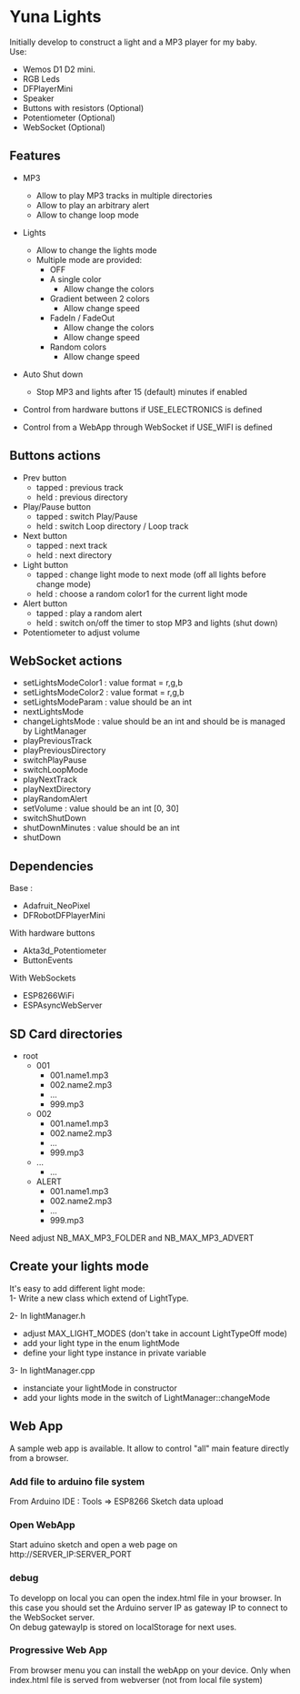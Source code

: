 # Yuna Lights

Initially develop to construct a light and a MP3 player for my baby.  
Use: 
- Wemos D1 D2 mini.
- RGB Leds
- DFPlayerMini
- Speaker
- Buttons with resistors (Optional)
- Potentiometer (Optional)
- WebSocket (Optional)  
## Features
- MP3
  - Allow to play MP3 tracks in multiple directories
  - Allow to play an arbitrary alert
  - Allow to change loop mode

- Lights
  - Allow to change the lights mode
  - Multiple mode are provided:
    - OFF
    - A single color
      - Allow change the colors
    - Gradient between 2 colors
      - Allow change speed
    - FadeIn / FadeOut
      - Allow change the colors
      - Allow change speed
    - Random colors
      - Allow change speed

- Auto Shut down
  - Stop MP3 and lights after 15 (default) minutes if enabled

- Control from hardware buttons if USE_ELECTRONICS is defined
- Control from a WebApp through WebSocket if USE_WIFI is defined 
 
## Buttons actions
- Prev button
  - tapped : previous track
  - held : previous directory
- Play/Pause button
  - tapped : switch Play/Pause
  - held : switch Loop directory / Loop track
- Next button
  - tapped : next track
  - held : next directory
- Light button
  - tapped : change light mode to next mode (off all lights before change mode)
  - held : choose a random color1 for the current light mode
- Alert button
  - tapped : play a random alert
  - held : switch on/off the timer to stop MP3 and lights (shut down)
- Potentiometer to adjust volume

## WebSocket actions
- setLightsModeColor1 : value format = r,g,b
- setLightsModeColor2 : value format = r,g,b
- setLightsModeParam : value should be an int
- nextLightsMode
- changeLightsMode : value should be an int and should be is managed by LightManager
- playPreviousTrack
- playPreviousDirectory
- switchPlayPause
- switchLoopMode
- playNextTrack
- playNextDirectory
- playRandomAlert
- setVolume : value should be an int [0, 30]
- switchShutDown
- shutDownMinutes : value should be an int
- shutDown
 
## Dependencies
Base :
- Adafruit_NeoPixel
- DFRobotDFPlayerMini

With hardware buttons
- Akta3d_Potentiometer
- ButtonEvents

With WebSockets
- ESP8266WiFi
- ESPAsyncWebServer

## SD Card directories
- root  
  - 001  
    - 001.name1.mp3
    - 002.name2.mp3
    - ...
    - 999.mp3 
  - 002
    - 001.name1.mp3
    - 002.name2.mp3
    - ...
    - 999.mp3 
  - ...
    - ...
  - ALERT
    - 001.name1.mp3
    - 002.name2.mp3  
    - ...  
    - 999.mp3  
     
Need adjust NB_MAX_MP3_FOLDER and NB_MAX_MP3_ADVERT  

## Create your lights mode
It's easy to add different light mode:  
1- Write a new class which extend of LightType.  

2- In lightManager.h  

 - adjust MAX_LIGHT_MODES (don't take in account LightTypeOff mode)
 - add your light type in the enum lightMode
 - define your light type instance in private variable
 
3- In lightManager.cpp  
 - instanciate your lightMode in constructor
 - add your lights mode in the switch of LightManager::changeMode

## Web App
A sample web app is available. It allow to control "all" main feature directly from a browser. 

### Add file to arduino file system
From Arduino IDE : Tools => ESP8266 Sketch data upload

### Open WebApp
Start aduino sketch and open a web page on http://SERVER_IP:SERVER_PORT  

### debug
To developp on local you can open the index.html file in your browser. In this case you should set the Arduino server IP as gateway IP to connect to the WebSocket server.  
On debug gatewayIp is stored on localStorage for next uses.  

### Progressive Web App
From browser menu you can install the webApp on your device. Only when index.html file is served from webverser (not from local file system) 